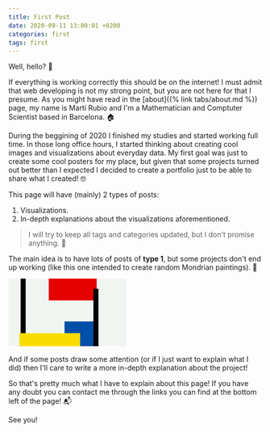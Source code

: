 ```yaml
---
title: First Post
date: 2020-09-11 13:00:01 +0200
categories: first
tags: first
---
```


Well, hello? 👋

If everything is working correctly this should be on the internet! I must admit that web developing is not my strong point, but you are not here for that I presume.  As you might have read in the [about]({% link tabs/about.md %}) page, my name is Martí Rubio and I'm a Mathematician and Comptuter Scientist based in Barcelona. 🏠

During the beggining of 2020 I finished my studies and started working full time. In those long office hours, I started thinking about creating cool images and visualizations about everyday data. My first goal was just to create some cool posters for my place, but given that some projects turned out better than I expected I decided to create a portfolio just to be able to share what I created! 🤓

This page will have (mainly) 2 types of posts:
1. Visualizations.
2. In-depth explanations about the visualizations aforementioned.

> I will try to keep all tags and categories updated, but I don't promise anything. 🤞

The main idea is to have lots of posts of **type 1**, but some projects don't end up working (like this one intended to create random Mondrian paintings). 🎨

![Image](/assets/img/mondrian.png)

And if some posts draw some attention (or if I just want to explain what I did) then I'll care to write a more in-depth explanation about the project!

So that's pretty much what I have to explain about this page! If you have any doubt you can contact me through the links you can find at the bottom left of the page! 📬

See you!
